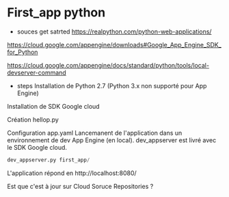 # First_app python

* souces get satrted
https://realpython.com/python-web-applications/

https://cloud.google.com/appengine/downloads#Google_App_Engine_SDK_for_Python

https://cloud.google.com/appengine/docs/standard/python/tools/local-devserver-command

* steps
Installation de Python 2.7 (Python 3.x non supporté pour App Engine)

Installation de SDK Google cloud

Création hellop.py

Configuration app.yaml
  Lancemanent de l'application dans un environnement de dev App Engine (en local). dev_appserver est livré avec le SDK Google cloud.
  ```Python
  dev_appserver.py first_app/
  ```
  
  L'application répond en http://localhost:8080/

Est que c'est à jour sur Cloud Soruce Repositories ?
